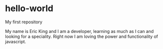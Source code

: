 # hello-world
My first repository

My name is Eric King and I am a developer, learning as much as I can and looking for a speciality. Right now I am loving the power and functionality of javascript. 
